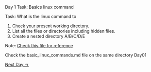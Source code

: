 Day 1 Task: Basics linux command

Task: What is the linux command to

1. Check your present working directory.
2. List all the files or directories including hidden files.
3. Create a nested directory A/B/C/D/E

Note: [Check this file for reference](basic_linux_commands.md)

Check the basic_linux_commands.md file on the same directory Day01

[Next Day →](../Day02/README.md)